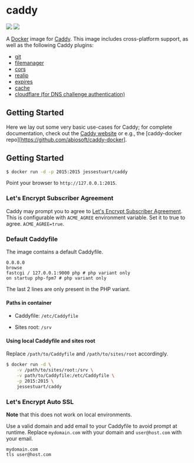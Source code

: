 # caddy

[![][microbadger]][microbadger 2]
[![][circleci]][circleci 2]

A [Docker][docker] image for [Caddy][caddyserver]. This
image includes cross-platform support, as well as the following Caddy plugins:

* [git][caddyserver 2]
* [filemanager][caddyserver 3]
* [cors][caddyserver 4]
* [realip][caddyserver 5]
* [expires][caddyserver 6]
* [cache][caddyserver 7]
* [cloudflare (for DNS challenge authentication)][caddyserver 8]

## Getting Started
Here we lay out some very basic use-cases for Caddy; for complete documentation,
check out the [Caddy website][caddyserver] or e.g., the [caddy-docker
repo][https://github.com/abiosoft/caddy-docker].

## Getting Started

```sh
$ docker run -d -p 2015:2015 jessestuart/caddy
```

Point your browser to `http://127.0.0.1:2015`.

### Let's Encrypt Subscriber Agreement

Caddy may prompt you to agree to
[Let's Encrypt Subscriber Agreement][letsencrypt].
This is configurable with `ACME_AGREE` environment variable. Set it to true to
agree. `ACME_AGREE=true`.

### Default Caddyfile

The image contains a default Caddyfile.

```
0.0.0.0
browse
fastcgi / 127.0.0.1:9000 php # php variant only
on startup php-fpm7 # php variant only
```

The last 2 lines are only present in the PHP variant.

#### Paths in container

- Caddyfile: `/etc/Caddyfile`

- Sites root: `/srv`

#### Using local Caddyfile and sites root

Replace `/path/to/Caddyfile` and `/path/to/sites/root` accordingly.

```sh
$ docker run -d \
    -v /path/to/sites/root:/srv \
    -v path/to/Caddyfile:/etc/Caddyfile \
    -p 2015:2015 \
    jessestuart/caddy
```

### Let's Encrypt Auto SSL

**Note** that this does not work on local environments.

Use a valid domain and add email to your Caddyfile to avoid prompt at runtime.
Replace `mydomain.com` with your domain and `user@host.com` with your email.

```
mydomain.com
tls user@host.com
```

[caddyserver]: https://caddyserver.com
[caddyserver 2]: https://caddyserver.com/docs/http.git
[caddyserver 3]: https://caddyserver.com/docs/http.filemanager
[caddyserver 4]: https://caddyserver.com/docs/http.cors
[caddyserver 5]: https://caddyserver.com/docs/http.realip
[caddyserver 6]: https://caddyserver.com/docs/http.expires
[caddyserver 7]: https://caddyserver.com/docs/http.cache
[caddyserver 8]: https://caddyserver.com/docs/tls.dns.cloudflare
[caddyserver 9]: https://caddyserver.com/docs/telemetry
[circleci]:
https://circleci.com/gh/jessestuart/caddy-multiarch/tree/master.svg?style=shield
[circleci 2]: https://circleci.com/gh/jessestuart/minio-multiarch/tree/master
[docker]: https://docker.com
[getcomposer]: https://getcomposer.org
[github]: https://github.com/mholt/caddy/tree/v0.11.0
[github 2]: https://github.com/mholt/caddy
[letsencrypt]: https://letsencrypt.org/documents/2017.11.15-LE-SA-v1.2.pdf
[letsencrypt 2]: https://letsencrypt.org/docs/rate-limits/
[letsencrypt 3]: https://community.letsencrypt.org/t/rate-limits-for-lets-encrypt/6769
[microbadger]: https://images.microbadger.com/badges/image/jessestuart/caddy.svg
[microbadger 2]: https://microbadger.com/images/jessestuart/caddy
[shields]: https://img.shields.io/badge/version-0.11.0-blue.svg
